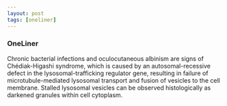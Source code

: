 ```yaml
---
layout: post
tags: [oneliner]
---
```



### OneLiner

Chronic bacterial infections and oculocutaneous albinism are signs of Chédiak-Higashi syndrome, which is caused by an autosomal-recessive defect in the lysosomal-trafficking regulator gene, resulting in failure of microtubule-mediated lysosomal transport and fusion of vesicles to the cell membrane. Stalled lysosomal vesicles can be observed histologically as darkened granules within cell cytoplasm.
